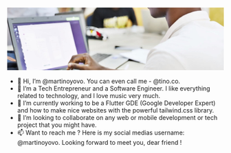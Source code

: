 ![Always Good Apps](https://github.com/martinoyovo/martinoyovo/blob/main/tino.co.jpg)
- 👋 Hi, I’m @martinoyovo. You can even call me - @tino.co.
- 👀 I’m a Tech Entrepreneur and a Software Engineer. I like everything related to technology, and I love music very much.
- 🌱 I’m currently working to be a Flutter GDE (Google Developer Expert) and how to make nice websites with the powerful tailwind.css library.
- 💞️ I’m looking to collaborate on any web or mobile development or tech project that you might have.
- 📫 Want to reach me ? Here is my social medias username: @martinoyovo. Looking forward to meet you, dear friend !

<!---
martinoyovo/martinoyovo is a ✨ special ✨ repository because its `README.md` (this file) appears on your GitHub profile.
You can click the Preview link to take a look at your changes.
--->
